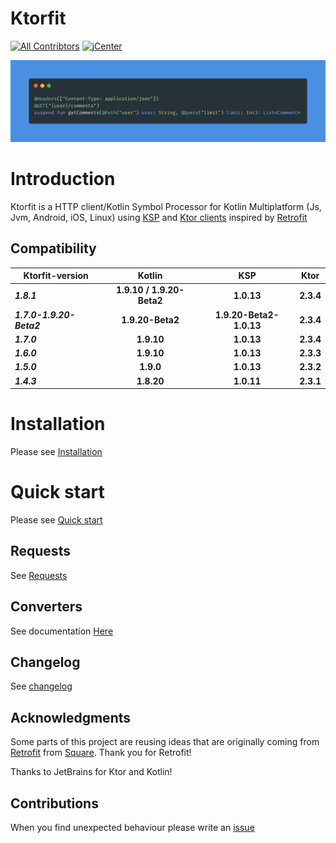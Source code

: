 <h1>Ktorfit</h1>

[![All Contribtors](https://img.shields.io/badge/Maven-Central-download.svg?style=flat-square)](https://mvnrepository.com/artifact/de.jensklingenberg.ktorfit)
[![jCenter](https://img.shields.io/badge/Apache-2.0-green.svg)](https://github.com/Foso/Ktorfit/blob/master/LICENSE)

<p align="center">
  <img src ="https://raw.githubusercontent.com/Foso/Experimental/master/carbon.png"  />
</p>

# Introduction

Ktorfit is a HTTP client/Kotlin Symbol Processor for Kotlin Multiplatform (Js, Jvm, Android, iOS, Linux)
using [KSP](https://github.com/google/ksp) and [Ktor clients](https://ktor.io/docs/getting-started-ktor-client.html)
inspired by [Retrofit](https://square.github.io/retrofit/)

## Compatibility

| Ktorfit-version          |          Kotlin           |           KSP           |   Ktor    |
|--------------------------|:-------------------------:|:-----------------------:|:---------:|
| **_1.8.1_**              | **1.9.10 / 1.9.20-Beta2** |       **1.0.13**        | **2.3.4** |
| **_1.7.0-1.9.20-Beta2_** |     **1.9.20-Beta2**      | **1.9.20-Beta2-1.0.13** | **2.3.4** |
| **_1.7.0_**              |        **1.9.10**         |       **1.0.13**        | **2.3.4** |
| **_1.6.0_**              |        **1.9.10**         |       **1.0.13**        | **2.3.3** |
| **_1.5.0_**              |         **1.9.0**         |       **1.0.13**        | **2.3.2** |
| **_1.4.3_**              |        **1.8.20**         |       **1.0.11**        | **2.3.1** |

# Installation

Please see [Installation](./installation.md)

# Quick start

Please see [Quick start](./quick-start.md)

## Requests

See [Requests](./requests.md)

## Converters

See documentation [Here](./converters/converters.md)

## Changelog

See [changelog](./CHANGELOG.md)

## Acknowledgments

Some parts of this project are reusing ideas that are originally coming
from [Retrofit](https://square.github.io/retrofit/) from [Square](https://github.com/square). Thank you for Retrofit!

Thanks to JetBrains for Ktor and Kotlin!

## Contributions

When you find unexpected behaviour please write an [issue](https://github.com/Foso/Ktorfit/issues/new/choose)
